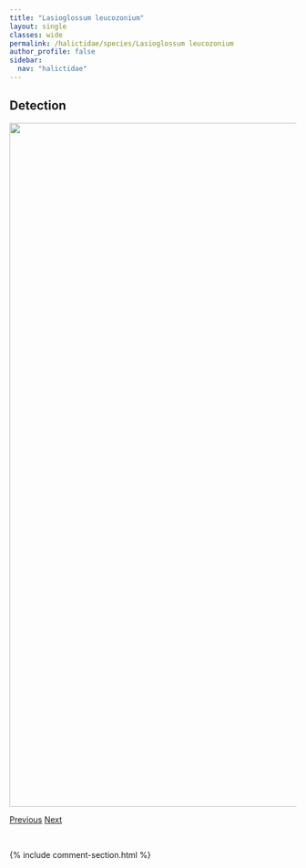 ```yaml
---
title: "Lasioglossum leucozonium"
layout: single
classes: wide
permalink: /halictidae/species/Lasioglossum leucozonium
author_profile: false
sidebar:
  nav: "halictidae"
---
```


<h2>Detection</h2>

<a href="/ANBC/assets/figures/species/Lasioglossum leucozonium/range-map.png">
<img src="/ANBC/assets/figures/species/Lasioglossum leucozonium/range-map.png" height = "1200" width = "800">
</a>

<a href="/profiles/species/Lasioglossum athabascense" class="pagination--pager" title="PreviousName">Previous</a> <a href="/profiles/species/Lasioglossum pictum" class="pagination--pager" title="NextName">Next</a>

<p>&nbsp;</p>

{% include comment-section.html %}
